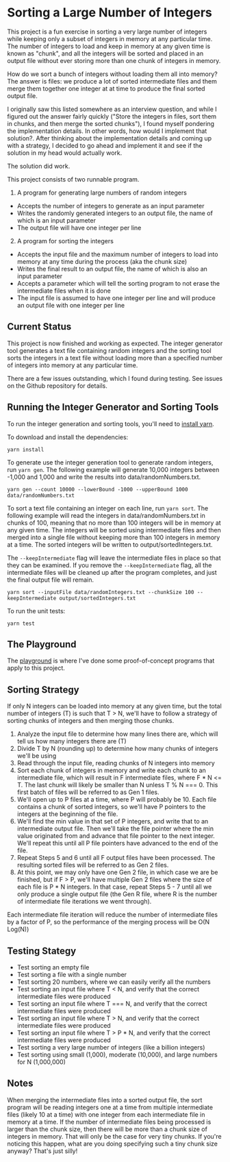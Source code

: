 # Sorting a Large Number of Integers

This project is a fun exercise in sorting a very large number of integers while keeping only a subset of integers in memory at any particular time. The number of integers to load and keep in memory at any given time is known as "chunk", and all the integers will be sorted and placed in an output file without ever storing more than one chunk of integers in memory.

How do we sort a bunch of integers without loading them all into memory? The answer is files: we produce a lot of sorted intermediate files and them merge them together one integer at at time to produce the final sorted output file.

I originally saw this listed somewhere as an interview question, and while I figured out the answer fairly quickly ("Store the integers in files, sort them in chunks, and then merge the sorted chunks"), I found myself pondering the implementation details. In other words, how would I implement that solution?. After thinking about the implementation details and coming up with a strategy, I decided to go ahead and implement it and see if the solution in my head would actually work.

The solution did work.

This project consists of two runnable program.

1. A program for generating large numbers of random integers
  - Accepts the number of integers to generate as an input parameter
  - Writes the randomly generated integers to an output file, the name of which is an input parameter
  - The output file will have one integer per line
2. A program for sorting the integers
  - Accepts the input file and the maximum number of integers to load into memory at any time during the process (aka the chunk size)
  - Writes the final result to an output file, the name of which is also an input parameter
  - Accepts a parameter which will tell the sorting program to not erase the intermediate files when it is done
  - The input file is assumed to have one integer per line and will produce an output file with one integer per line

## Current Status

This project is now finished and working as expected. The integer generator tool generates a text file containing random integers and the sorting tool sorts the integers in a text file without loading more than a specified number of integers into memory at any particular time.

There are a few issues outstanding, which I found during testing. See issues on the Github repository for details.

## Running the Integer Generator and Sorting Tools

To run the integer generation and sorting tools, you'll need to [install yarn](https://yarnpkg.com/lang/en/docs/install/). 

To download and install the dependencies:

```
yarn install
```

To generate use the integer generation tool to generate random integers, run ```yarn gen```. The following example will generate 10,000 integers between -1,000 and 1,000 and write the results into data/randomNumbers.txt.

```
yarn gen --count 10000 --lowerBound -1000 --upperBound 1000 data/randomNumbers.txt
```

To sort a text file containing an integer on each line, run ```yarn sort```. The following example will read the integers in data/randomNumbers.txt in chunks of 100, meaning that no more than 100 integers will be in memory at any given time. The integers will be sorted using intermediate files and then merged into a single file without keeping more than 100 integers in memory at a time. The sorted integers will be written to output/sortedIntegers.txt.

The ```--keepIntermediate``` flag will leave the intermediate files in place so that they can be examined. If you remove the ```--keepIntermediate``` flag, all the intermediate files will be cleaned up after the program completes, and just the final output file will remain.

```
yarn sort --inputFile data/randomIntegers.txt --chunkSize 100 --keepIntermediate output/sortedIntegers.txt
```

To run the unit tests:

```
yarn test
```

## The Playground

The [playground](playground/README.md) is where I've done some proof-of-concept programs that apply to this project.
  
## Sorting Strategy

If only N integers can be loaded into memory at any given time, but the total number of integers (T) is such that T > N, we'll have to follow a strategy of sorting chunks of integers and then merging those chunks.

1. Analyze the input file to determine how many lines there are, which will tell us how many integers there are (T)
2. Divide T by N (rounding up) to determine how many chunks of integers we'll be using
3. Read through the input file, reading chunks of N integers into memory
4. Sort each chunk of integers in memory and write each chunk to an intermediate file, which will result in F intermediate files, where F * N <= T. The last chunk will likely be smaller than N unless T % N === 0. This first batch of files will be referred to as Gen 1 files.
5. We'll open up to P files at a time, where P will probably be 10. Each file contains a chunk of sorted integers, so we'll have P pointers to the integers at the beginning of the file.
6. We'll find the min value in that set of P integers, and write that to an intermediate output file. Then we'll take the file pointer where the min value originated from and advance that file pointer to the next integer. We'll repeat this until all P file pointers have advanced to the end of the file.
7. Repeat Steps 5 and 6 until all F output files have been processed. The resulting sorted files will be referred to as Gen 2 files. 
8. At this point, we may only have one Gen 2 file, in which case we are be finished, but if F > P, we'll have multiple Gen 2 files where the size of each file is P * N integers. In that case, repeat Steps 5 - 7 until all we only produce a single output file (the Gen R file, where R is the number of intermediate file iterations we went through). 

Each intermediate file iteration will reduce the number of intermediate files by a factor of P, so the performance of the merging process will be O(N Log(N))

## Testing Stategy

- Test sorting an empty file
- Test sorting a file with a single number
- Test sorting 20 numbers, where we can easily verify all the numbers
- Test sorting an input file where T < N, and verify that the correct intermediate files were produced
- Test sorting an input file where T === N, and verify that the correct intermediate files were produced
- Test sorting an input file where T > N, and verify that the correct intermediate files were produced
- Test sorting an input file where T > P * N, and verify that the correct intermediate files were produced
- Test sorting a very large number of integers (like a billion integers)
- Test sorting using small (1,000), moderate (10,000), and large numbers for N (1,000,000)

## Notes

When merging the intermediate files into a sorted output file, the sort program will be reading integers one at a time from multiple intermediate files (likely 10 at a time) with one integer from each intermediate file in memory at a time. If the number of intermediate files being processed is larger than the chunk size, then there will be more than a chunk size of integers in memory. That will only be the case for very tiny chunks. If you're noticing this happen, what are you doing specifying such a tiny chunk size anyway? That's just silly!

